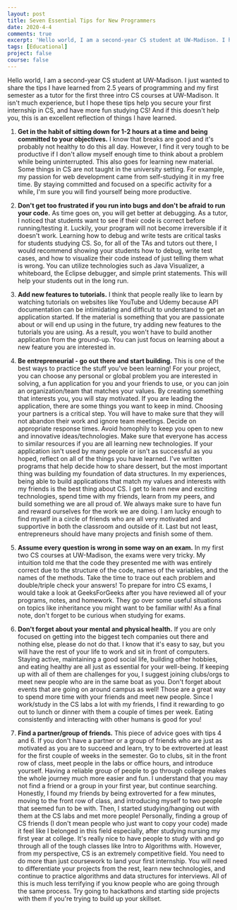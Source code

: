 ```yaml
---
layout: post
title: Seven Essential Tips for New Programmers
date: 2020-4-4
comments: true
excerpt: 'Hello world, I am a second-year CS student at UW-Madison. I hope these tips help you secure your first internship in CS, and have more fun studying CS!'
tags: [Educational]
project: false
course: false
---
```


Hello world, I am a second-year CS student at UW-Madison. I just wanted to share the tips I have learned from 2.5 years of programming and my first semester as a tutor for the first three intro CS courses at UW-Madison. It isn't much experience, but I hope these tips help you secure your first internship in CS, and have more fun studying CS! And if this doesn't help you, this is an excellent reflection of things I have learned.

1. **Get in the habit of sitting down for 1-2 hours at a time and being committed to your objectives.** I know that breaks are good and it's probably not healthy to do this all day. However, I find it very tough to be productive if I don't allow myself enough time to think about a problem while being uninterrupted. This also goes for learning new material. Some things in CS are not taught in the university setting. For example, my passion for web development came from self-studying it in my free time. By staying committed and focused on a specific activity for a while, I'm sure you will find yourself being more productive. 


2. **Don't get too frustrated if you run into bugs and don't be afraid to run your code.** As time goes on, you will get better at debugging. As a tutor, I noticed that students want to see if their code is correct before running/testing it. Luckily, your program will not become irreversible if it doesn't work. Learning how to debug and write tests are critical tasks for students studying CS. So, for all of the TAs and tutors out there, I would recommend showing your students how to debug, write test cases, and how to visualize their code instead of just telling them what is wrong. You can utilize technologies such as Java Visualizer, a whiteboard, the Eclipse debugger, and simple print statements. This will help your students out in the long run.


3. **Add new features to tutorials.** I think that people really like to learn by watching tutorials on websites like YouTube and Udemy because API documentation can be intimidating and difficult to understand to get an application started. If the material is something that you are passionate about or will end up using in the future, try adding new features to the tutorials you are using. As a result, you won't have to build another application from the ground-up. You can just focus on learning about a new feature you are interested in.


4. **Be entrepreneurial - go out there and start building.** This is one of the best ways to practice the stuff you've been learning! For your project, you can choose any personal or global problem you are interested in solving, a fun application for you and your friends to use, or you can join an organization/team that matches your values. By creating something that interests you, you will stay motivated. If you are leading the application, there are some things you want to keep in mind. Choosing your partners is a critical step. You will have to make sure that they will not abandon their work and ignore team meetings. Decide on appropriate response times. Avoid homophily to keep you open to new and innovative ideas/technologies. Make sure that everyone has access to similar resources if you are all learning new technologies. If your application isn't used by many people or isn't as successful as you hoped, reflect on all of the things you have learned. I've written programs that help decide how to share dessert, but the most important thing was building my foundation of data structures. In my experiences, being able to build applications that match my values and interests with my friends is the best thing about CS. I get to learn new and exciting technologies, spend time with my friends, learn from my peers, and build something we are all proud of. We always make sure to have fun and reward ourselves for the work we are doing. I am lucky enough to find myself in a circle of friends who are all very motivated and supportive in both the classroom and outside of it. Last but not least, entrepreneurs should have many projects and finish some of them. 


5.  **Assume every question is wrong in some way on an exam.** In my first two CS courses at UW-Madison, the exams were very tricky. My intuition told me that the code they presented me with was entirely correct due to the structure of the code, names of the variables, and the names of the methods. Take the time to trace out each problem and double/triple check your answers! To prepare for intro CS exams, I would take a look at GeeksForGeeks after you have reviewed all of your programs, notes, and homework. They go over some useful situations on topics like inheritance you might want to be familiar with! As a final note, don't forget to be curious when studying for exams.


6. **Don't forget about your mental and physical health.** If you are only focused on getting into the biggest tech companies out there and nothing else, please do not do that. I know that it's easy to say, but you will have the rest of your life to work and sit in front of computers. Staying active, maintaining a good social life, building other hobbies, and eating healthy are all just as essential for your well-being. If keeping up with all of them are challenges for you, I suggest joining clubs/orgs to meet new people who are in the same boat as you. Don't forget about events that are going on around campus as well! Those are a great way to spend more time with your friends and meet new people. Since I work/study in the CS labs a lot with my friends, I find it rewarding to go out to lunch or dinner with them a couple of times per week. Eating consistently and interacting with other humans is good for you!

7. **Find a partner/group of friends.** This piece of advice goes with tips 4 and 6. If you don't have a partner or a group of friends who are just as motivated as you are to succeed and learn, try to be extroverted at least for the first couple of weeks in the semester. Go to clubs, sit in the front row of class, meet people in the labs or office hours, and introduce yourself. Having a reliable group of people to go through college makes the whole journey much more easier and fun. I understand that you may not find a friend or a group in your first year, but continue searching. Honestly, I found my friends by being extroverted for a few minutes, moving to the front row of class, and introducing myself to two people that seemed fun to be with. Then, I started studying/hanging out with them at the CS labs and met more people! Personally, finding a group of CS friends (I don't mean people who just want to copy your code) made it feel like I belonged in this field especially, after studying nursing my first year at college. It's really nice to have people to study with and go through all of the tough classes like Intro to Algorithms with. However, from my perspective, CS is an extremely competitive field. You need to do more than just coursework to land your first internship. You will need to differentiate your projects from the rest, learn new technologies, and continue to practice algorithms and data structures for interviews. All of this is much less terrifying if you know people who are going through the same process. Try going to hackathons and starting side projects with them if you're trying to build up your skillset. 
